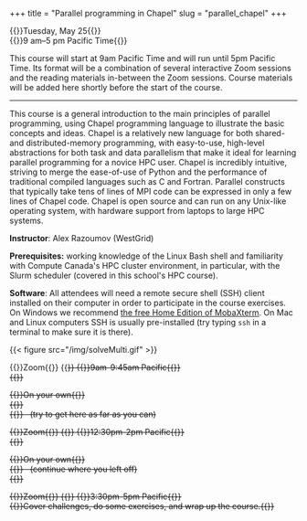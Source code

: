 +++
title = "Parallel programming in Chapel"
slug = "parallel_chapel"
+++

{{<cor>}}Tuesday, May 25{{</cor>}}\
{{<cgr>}}9 am–5 pm Pacific Time{{</cgr>}}

This course will start at 9am Pacific Time and will run until 5pm Pacific Time. Its format will be a combination of
several interactive Zoom sessions and the reading materials in-between the Zoom sessions. Course materials will be added
here shortly before the start of the course.

---

This course is a general introduction to the main principles of parallel programming, using Chapel programming language
to illustrate the basic concepts and ideas. Chapel is a relatively new language for both shared- and distributed-memory
programming, with easy-to-use, high-level abstractions for both task and data parallelism that make it ideal for
learning parallel programming for a novice HPC user. Chapel is incredibly intuitive, striving to merge the ease-of-use
of Python and the performance of traditional compiled languages such as C and Fortran. Parallel constructs that
typically take tens of lines of MPI code can be expressed in only a few lines of Chapel code. Chapel is open source and
can run on any Unix-like operating system, with hardware support from laptops to large HPC systems.

**Instructor**: Alex Razoumov (WestGrid)

**Prerequisites:** working knowledge of the Linux Bash shell and familiarity with Compute Canada's HPC cluster
  environment, in particular, with the Slurm scheduler (covered in this school's HPC course).

**Software**: All attendees will need a remote secure shell (SSH) client installed on their computer in order to
participate in the course exercises. On Windows we recommend
[the free Home Edition of MobaXterm](https://mobaxterm.mobatek.net/download.html). On Mac and Linux computers SSH is
usually pre-installed (try typing `ssh` in a terminal to make sure it is there).

{{< figure src="/img/solveMulti.gif" >}}

{{<cor>}}Zoom{{</cor>}} {{<s>}} {{<cgr>}}9am-9:45am Pacific{{</cgr>}} \
{{<linktitle url="../chapel1" text="Morning opening session">}}

<!-- {{<cbr>}}On your own{{</cbr>}} \ -->
<!-- {{<nolinktitle>}}Basic language features{{</nolinktitle>}} \ -->
<!-- {{<nolinktitle>}}Task parallelism{{</nolinktitle>}} -->

{{<cbr>}}On your own{{</cbr>}} \
{{<linktitle url="../chapel/chapel-01-base" text="Basic language features">}} \
{{<linktitle url="../chapel/chapel-02-task-parallelism" text="Task parallelism">}} &nbsp; (try to get here as far as you can)

{{<cor>}}Zoom{{</cor>}} {{<s>}} {{<cgr>}}12:30pm-2pm Pacific{{</cgr>}} \
{{<linktitle url="../chapel2" text="Mid-day session">}}

<!-- {{<cbr>}}On your own{{</cbr>}} \ -->
<!-- {{<nolinktitle>}}Task parallelism (cont.){{</nolinktitle>}} \ -->
<!-- {{<nolinktitle>}}Data parallelism{{</nolinktitle>}} -->

{{<cbr>}}On your own{{</cbr>}} \
{{<linktitle url="../chapel/chapel-02-task-parallelism" text="Task parallelism (cont.)">}} &nbsp; (continue where you left off) \
{{<linktitle url="../chapel/chapel-03-domain-parallelism" text="Data parallelism">}}

{{<cor>}}Zoom{{</cor>}} {{<s>}} {{<cgr>}}3:30pm-5pm Pacific{{</cgr>}} \
{{<nolinktitle>}}Cover challenges, do some exercises, and wrap up the course.{{</nolinktitle>}}
